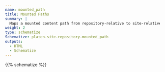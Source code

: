 ```yaml
---
name: mounted_path
title: Mounted Paths
summary: |
  Maps a mounted content path from repository-relative to site-relative.
weight: 2
type: schematize
Schematize: platen.site.repository.mounted_path
outputs:
  - HTML
  - Schematize
---
```


{{% schematize %}}
